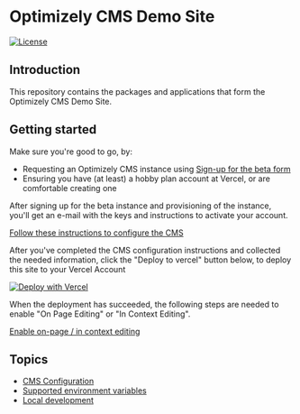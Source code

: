 # Optimizely CMS Demo Site

[![License](https://img.shields.io/badge/License-Apache_2.0-blue.svg)](./LICENSE)

## Introduction
This repository contains the packages and applications that form the Optimizely CMS Demo Site.

## Getting started
Make sure you're good to go, by:
- Requesting an Optimizely CMS instance using [Sign-up for the beta form](https://www.optimizely.com/get-started)
- Ensuring you have (at least) a hobby plan account at Vercel, or are comfortable creating one

After signing up for the beta instance and provisioning of the instance, you'll get an e-mail with the keys and instructions to activate your account.

[Follow these instructions to configure the CMS](docs/cms-config.md)

After you've completed the CMS configuration instructions and collected the needed information, click the "Deploy to vercel" button below, to deploy this site to your Vercel Account

[![Deploy with Vercel](https://vercel.com/button)](https://vercel.com/new/clone?repository-url=https%3A%2F%2Fgithub.com%2Fepiserver%2Fcms-saas-vercel-demo&env=DXP_URL,OPTIMIZELY_CONTENTGRAPH_SECRET,OPTIMIZELY_CONTENTGRAPH_APP_KEY,OPTIMIZELY_CONTENTGRAPH_SINGLE_KEY,OPTIMIZELY_CONTENTGRAPH_GATEWAY&root-directory=apps/frontend&framework=nextjs&project-name=optly-cms-demo&repository-name=optly-cms-demo&demo-title=Optimizely%20CMS%20Demo&demo-description=A%20site%20powered%20by%20the%20Optimizely%20CMS%2C%20showcasing%20the%20speed%20of%20a%20static%20site%2C%20without%20sacrificing%20editor%20capability.&demo-url=https%3A%2F%2Fsaas-cms-demo.vercel.app%2F&demo-image=https%3A%2F%2Fwww.optimizely.com%2Fglobalassets%2F02.-global-images%2Fproduct-icons%2Ffor-dark-bkgs%2Fopt-icononly_solution_icon_55px_dark_orchestrate.svg)

When the deployment has succeeded, the following steps are needed to enable "On Page Editing" or "In Context Editing".

[Enable on-page / in context editing](docs/editing.md)

## Topics
* [CMS Configuration](docs/cms-config.md)
* [Supported environment variables](docs/env-vars.md)
* [Local development](docs/dev-env.md)